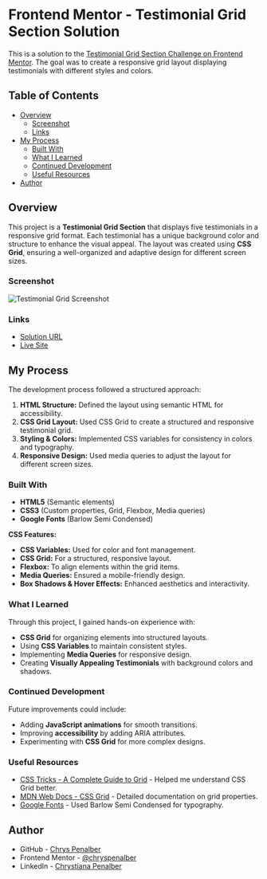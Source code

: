 # Frontend Mentor - Testimonial Grid Section Solution

This is a solution to the [Testimonial Grid Section Challenge on Frontend Mentor](https://www.frontendmentor.io/challenges/testimonials-grid-section-Nnw6J7Un7). The goal was to create a responsive grid layout displaying testimonials with different styles and colors.

## Table of Contents

- [Overview](#overview)
  - [Screenshot](#screenshot)
  - [Links](#links)
- [My Process](#my-process)
  - [Built With](#built-with)
  - [What I Learned](#what-i-learned)
  - [Continued Development](#continued-development)
  - [Useful Resources](#useful-resources)
- [Author](#author)

## Overview

This project is a **Testimonial Grid Section** that displays five testimonials in a responsive grid format. Each testimonial has a unique background color and structure to enhance the visual appeal. The layout was created using **CSS Grid**, ensuring a well-organized and adaptive design for different screen sizes.

### Screenshot

![Testimonial Grid Screenshot](./assets/images/screenshot-testimonials.png)

### Links

- [Solution URL](https://github.com/chryspenalber/testimonial-grid-section)
- [Live Site](https://chryspenalber.github.io/testimonial-grid-section/)

## My Process

The development process followed a structured approach:

1. **HTML Structure:** Defined the layout using semantic HTML for accessibility.
2. **CSS Grid Layout:** Used CSS Grid to create a structured and responsive testimonial grid.
3. **Styling & Colors:** Implemented CSS variables for consistency in colors and typography.
4. **Responsive Design:** Used media queries to adjust the layout for different screen sizes.

### Built With

- **HTML5** (Semantic elements)
- **CSS3** (Custom properties, Grid, Flexbox, Media queries)
- **Google Fonts** (Barlow Semi Condensed)

**CSS Features:**

- **CSS Variables:** Used for color and font management.
- **CSS Grid:** For a structured, responsive layout.
- **Flexbox:** To align elements within the grid items.
- **Media Queries:** Ensured a mobile-friendly design.
- **Box Shadows & Hover Effects:** Enhanced aesthetics and interactivity.

### What I Learned

Through this project, I gained hands-on experience with:

- **CSS Grid** for organizing elements into structured layouts.
- Using **CSS Variables** to maintain consistent styles.
- Implementing **Media Queries** for responsive design.
- Creating **Visually Appealing Testimonials** with background colors and shadows.

### Continued Development

Future improvements could include:

- Adding **JavaScript animations** for smooth transitions.
- Improving **accessibility** by adding ARIA attributes.
- Experimenting with **CSS Grid** for more complex designs.

### Useful Resources

- [CSS Tricks - A Complete Guide to Grid](https://css-tricks.com/snippets/css/complete-guide-grid/) - Helped me understand CSS Grid better.
- [MDN Web Docs - CSS Grid](https://developer.mozilla.org/en-US/docs/Web/CSS/CSS_Grid_Layout) - Detailed documentation on grid properties.
- [Google Fonts](https://fonts.google.com/) - Used Barlow Semi Condensed for typography.

## Author

- GitHub - [Chrys Penalber](https://github.com/chryspenalber)
- Frontend Mentor - [@chryspenalber](https://www.frontendmentor.io/profile/chryspenalber)
- LinkedIn - [Chrystiana Penalber](https://www.linkedin.com/in/chrystiana-penalber/)